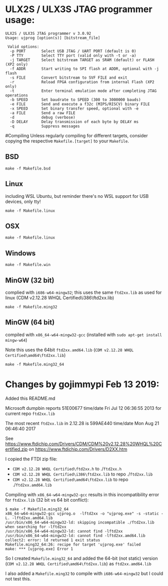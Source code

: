 # ULX2S / ULX3S JTAG programmer usage:

```
ULX2S / ULX3S JTAG programmer v 3.0.92  
Usage: ujprog [option(s)] [bitstream_file]

 Valid options:
  -p PORT       Select USB JTAG / UART PORT (default is 0)
  -P TTY        Select TTY port (valid only with -t or -a)
  -j TARGET     Select bitstream TARGET as SRAM (default) or FLASH (XP2 only)
  -f ADDR       Start writing to SPI flash at ADDR, optional with -j flash
  -s FILE       Convert bitstream to SVF FILE and exit
  -r            Reload FPGA configuration from internal Flash (XP2 only)
  -t            Enter terminal emulation mode after completing JTAG operations
  -b SPEED      Set baudrate to SPEED (300 to 3000000 bauds)
  -e FILE       Send and execute a f32c (MIPS/RISCV) binary FILE
  -x SPEED      Set binary transfer speed, optional with -e
  -a FILE       Send a raw FILE
  -d            debug (verbose)
  -D DELAY      Delay transmission of each byte by DELAY ms
  -q            Suppress messages
```

#Compiling
Unless regularly compiling for different targets, consider copying the respective `Makefile.[target]` to your `Makefile`.


## BSD

`make -f Makefile.bsd`


## Linux 
including WSL Ubuntu, but reminder there's no WSL support for USB devices, only tty!

`make -f Makefile.linux`


## OSX

`make -f Makefile.linux`


## Windows

`make -f Makefile.win`


## MinGW (32 bit)

complied with `i686-w64-mingw32`; this uses the same `ftd2xx.lib` as used for linux (CDM v2.12.28 WHQL Certified\i386\ftd2xx.lib)

`make -f Makefile.ming32`


## MinGW (64 bit)

compiled with `x86_64-w64-mingw32-gcc` (installed with `sudo apt-get install mingw-w64`)

Note this uses the 64bit `ftd2xx.amd64.lib` (`CDM v2.12.28 WHQL Certified\amd64\ftd2xx.lib`)

`make -f Makefile.ming32_64`


# Changes by gojimmypi Feb 13 2019:

Added this README.md

Microsoft dumpbin reports 51E00677 time/date Fri Jul 12 06:36:55 2013 for current repo `ftd2xx.lib` 

The most recent `ftd2xx.lib` in 2.12.28 is 599AE440 time/date Mon Aug 21 06:46:40 2017

See https://www.ftdichip.com/Drivers/CDM/CDM%20v2.12.28%20WHQL%20Certified.zip on https://www.ftdichip.com/Drivers/D2XX.htm

I copied the FTDI zip file: 

* `CDM v2.12.28 WHQL Certified\ftd2xx.h` to ./`ftd2xx.h`
* `CDM v2.12.28 WHQL Certified\i386\ftd2xx.lib` to repo ./`ftd2xx.lib`
* `CDM v2.12.28 WHQL Certified\amd64\ftd2xx.lib` to repo ./`ftd2xx.amd64.lib`

Compiling with `x86_64-w64-mingw32-gcc` results in this incompatibility error for `ftd2xx.lib` (32 bit vs 64 bit conflict):

```
$ make -f Makefile.ming32_64
x86_64-w64-mingw32-gcc ujprog.o  -lftd2xx -o "ujprog.exe" -s -static -L. -lftd2xx.amd64.lib
/usr/bin/x86_64-w64-mingw32-ld: skipping incompatible ./ftd2xx.lib when searching for -lftd2xx
/usr/bin/x86_64-w64-mingw32-ld: cannot find -lftd2xx
/usr/bin/x86_64-w64-mingw32-ld: cannot find -lftd2xx.amd64.lib
collect2: error: ld returned 1 exit status
Makefile.ming32_64:26: recipe for target 'ujprog.exe' failed
make: *** [ujprog.exe] Error 1
```

So I created `Makefile.ming32_64` and added the 64-bit (not static) version (`CDM v2.12.28 WHQL Certified\amd64\ftd2xx.lib`) as `ftd2xx.amd64.lib`

I also added a `Makefile.ming32` to compile with `i686-w64-mingw32` but I could not test this.


